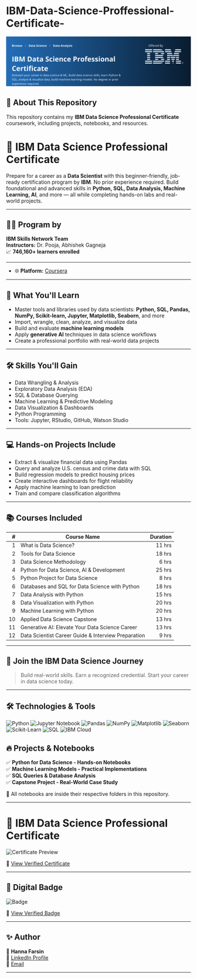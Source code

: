 # IBM-Data-Science-Proffessional-Certificate-
![IBM Data Science Professional Certificate](https://github.com/hannafarsin/IBM-Data-Science-Proffessional-Certificate-/blob/main/IBM%20Data%20Science%20Professional%20Certificate.png)

## 📜 About This Repository  
This repository contains my **IBM Data Science Professional Certificate** coursework, including projects, notebooks, and resources.  
# 🧠 IBM Data Science Professional Certificate

Prepare for a career as a **Data Scientist** with this beginner-friendly, job-ready certification program by **IBM**. No prior experience required. Build foundational and advanced skills in **Python, SQL, Data Analysis, Machine Learning, AI**, and more — all while completing hands-on labs and real-world projects.

---

## 🧑‍🏫 Program by
**IBM Skills Network Team**  
**Instructors:** Dr. Pooja, Abhishek Gagneja  
📈 **746,160+ learners enrolled**

---

- 🌐 **Platform:** [Coursera](https://www.coursera.org/)

---

## 🎯 What You'll Learn
- Master tools and libraries used by data scientists: **Python, SQL, Pandas, NumPy, Scikit-learn, Jupyter, Matplotlib, Seaborn**, and more
- Import, wrangle, clean, analyze, and visualize data
- Build and evaluate **machine learning models**
- Apply **generative AI** techniques in data science workflows
- Create a professional portfolio with real-world data projects

---

## 🛠 Skills You'll Gain
- Data Wrangling & Analysis
- Exploratory Data Analysis (EDA)
- SQL & Database Querying
- Machine Learning & Predictive Modeling
- Data Visualization & Dashboards
- Python Programming
- Tools: Jupyter, RStudio, GitHub, Watson Studio

---

## 💻 Hands-on Projects Include
- Extract & visualize financial data using Pandas
- Query and analyze U.S. census and crime data with SQL
- Build regression models to predict housing prices
- Create interactive dashboards for flight reliability
- Apply machine learning to loan prediction
- Train and compare classification algorithms

---

## 📚 Courses Included

| # | Course Name | Duration |
|--:|-------------|---------:|
| 1 | What is Data Science? | 11 hrs |
| 2 | Tools for Data Science | 18 hrs |
| 3 | Data Science Methodology | 6 hrs |
| 4 | Python for Data Science, AI & Development | 25 hrs |
| 5 | Python Project for Data Science | 8 hrs |
| 6 | Databases and SQL for Data Science with Python | 18 hrs |
| 7 | Data Analysis with Python | 15 hrs |
| 8 | Data Visualization with Python | 20 hrs |
| 9 | Machine Learning with Python | 20 hrs |
|10 | Applied Data Science Capstone | 13 hrs |
|11 | Generative AI: Elevate Your Data Science Career | 13 hrs |
|12 | Data Scientist Career Guide & Interview Preparation | 9 hrs |

---

## 🌟 Join the IBM Data Science Journey
> Build real-world skills. Earn a recognized credential. Start your career in data science today.


---

## 🛠 Technologies & Tools  
![Python](https://img.shields.io/badge/Python-3776AB?style=for-the-badge&logo=python&logoColor=white)
![Jupyter Notebook](https://img.shields.io/badge/Jupyter_Notebook-F37626?style=for-the-badge&logo=jupyter&logoColor=white)
![Pandas](https://img.shields.io/badge/Pandas-150458?style=for-the-badge&logo=pandas&logoColor=white)
![NumPy](https://img.shields.io/badge/NumPy-013243?style=for-the-badge&logo=numpy&logoColor=white)
![Matplotlib](https://img.shields.io/badge/Matplotlib-11557C?style=for-the-badge&logo=matplotlib&logoColor=white)
![Seaborn](https://img.shields.io/badge/Seaborn-1E2A38?style=for-the-badge&logo=python&logoColor=white)
![Scikit-Learn](https://img.shields.io/badge/Scikit--Learn-F7931E?style=for-the-badge&logo=scikit-learn&logoColor=white)
![SQL](https://img.shields.io/badge/SQL-336791?style=for-the-badge&logo=postgresql&logoColor=white)
![IBM Cloud](https://img.shields.io/badge/IBM_Cloud-1F70C1?style=for-the-badge&logo=IBM&logoColor=white)
  




## 🔥 Projects & Notebooks  
✅ **Python for Data Science - Hands-on Notebooks**  
✅ **Machine Learning Models - Practical Implementations**  
✅ **SQL Queries & Database Analysis**  
✅ **Capstone Project - Real-World Case Study**  

📌 All notebooks are inside their respective folders in this repository.

---
#  📜 IBM Data Science Professional Certificate



![Certificate Preview](../assets/Coursera10.png)

🔗 [View Verified Certificate](https://www.coursera.org/account/accomplishments/professional-cert/LJ7QWG5SL1TT)

---

## 🏅 Digital Badge

![Badge](../assets/badge10.png)

🔗 [View Verified Badge](https://www.credly.com/earner/earned/badge/8f6ff11c-41e0-4798-919f-427189bc668d)

---

## ✨ Author  
👤 **Hanna Farsin**  
🔗 [LinkedIn Profile](https://www.linkedin.com/in/hanna-farsin)  
📧 [Email](hannafarsin@gmail.com)  

---
